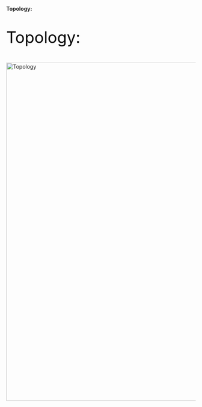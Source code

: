 <b>Topology:</b>
<p style="color:black;font-size:42px;">Topology:</p>
<img width="899" alt="Topology" src="https://github.com/svajapeyamsr/apstra-ff-cloud-dc/assets/46988291/53efdfd8-915f-4c38-b50e-91005b3b4ca4">
